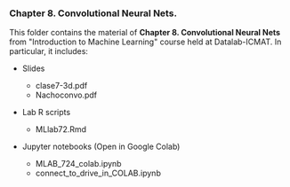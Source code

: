 ### Chapter 8. Convolutional Neural Nets.

This folder contains the material of __Chapter 8. Convolutional Neural Nets__ from "Introduction to Machine Learning" course held at Datalab-ICMAT. In particular, it includes:

* Slides
  - clase7-3d.pdf
  - Nachoconvo.pdf
  
* Lab R scripts
  - MLlab72.Rmd
  
* Jupyter notebooks (Open in  Google Colab)
  - MLAB_724_colab.ipynb
  - connect_to_drive_in_COLAB.ipynb
